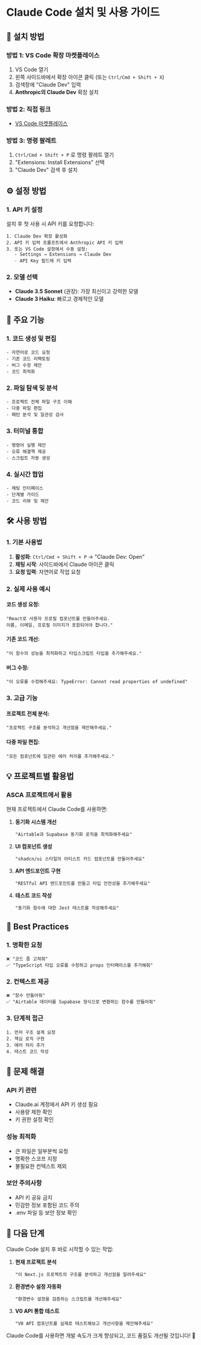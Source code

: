 # Claude Code 설치 및 사용 가이드

## 🚀 설치 방법

### 방법 1: VS Code 확장 마켓플레이스
1. VS Code 열기
2. 왼쪽 사이드바에서 확장 아이콘 클릭 (또는 `Ctrl/Cmd + Shift + X`)
3. 검색창에 "Claude Dev" 입력
4. **Anthropic의 Claude Dev** 확장 설치

### 방법 2: 직접 링크
- [VS Code 마켓플레이스](https://marketplace.visualstudio.com/items?itemName=anthropic.claude-dev)

### 방법 3: 명령 팔레트
1. `Ctrl/Cmd + Shift + P` 로 명령 팔레트 열기
2. "Extensions: Install Extensions" 선택
3. "Claude Dev" 검색 후 설치

## ⚙️ 설정 방법

### 1. API 키 설정
설치 후 첫 사용 시 API 키를 요청합니다:

```
1. Claude Dev 확장 활성화
2. API 키 입력 프롬프트에서 Anthropic API 키 입력
3. 또는 VS Code 설정에서 수동 설정:
   - Settings → Extensions → Claude Dev
   - API Key 필드에 키 입력
```

### 2. 모델 선택
- **Claude 3.5 Sonnet** (권장): 가장 최신이고 강력한 모델
- **Claude 3 Haiku**: 빠르고 경제적인 모델

## 🎯 주요 기능

### 1. **코드 생성 및 편집**
```
- 자연어로 코드 요청
- 기존 코드 리팩토링
- 버그 수정 제안
- 코드 최적화
```

### 2. **파일 탐색 및 분석**
```
- 프로젝트 전체 파일 구조 이해
- 다중 파일 편집
- 패턴 분석 및 일관성 검사
```

### 3. **터미널 통합**
```
- 명령어 실행 제안
- 오류 해결책 제공
- 스크립트 자동 생성
```

### 4. **실시간 협업**
```
- 채팅 인터페이스
- 단계별 가이드
- 코드 리뷰 및 제안
```

## 🛠️ 사용 방법

### 1. 기본 사용법
1. **활성화**: `Ctrl/Cmd + Shift + P` → "Claude Dev: Open"
2. **채팅 시작**: 사이드바에서 Claude 아이콘 클릭
3. **요청 입력**: 자연어로 작업 요청

### 2. 실제 사용 예시

#### 코드 생성 요청:
```
"React로 사용자 프로필 컴포넌트를 만들어주세요. 
이름, 이메일, 프로필 이미지가 포함되어야 합니다."
```

#### 기존 코드 개선:
```
"이 함수의 성능을 최적화하고 타입스크립트 타입을 추가해주세요."
```

#### 버그 수정:
```
"이 오류를 수정해주세요: TypeError: Cannot read properties of undefined"
```

### 3. 고급 기능

#### 프로젝트 전체 분석:
```
"프로젝트 구조를 분석하고 개선점을 제안해주세요."
```

#### 다중 파일 편집:
```
"모든 컴포넌트에 일관된 에러 처리를 추가해주세요."
```

## 💡 프로젝트별 활용법

### ASCA 프로젝트에서 활용
현재 프로젝트에서 Claude Code를 사용하면:

1. **동기화 시스템 개선**
   ```
   "Airtable과 Supabase 동기화 로직을 최적화해주세요"
   ```

2. **UI 컴포넌트 생성**
   ```
   "shadcn/ui 스타일의 아티스트 카드 컴포넌트를 만들어주세요"
   ```

3. **API 엔드포인트 구현**
   ```
   "RESTful API 엔드포인트를 만들고 타입 안전성을 추가해주세요"
   ```

4. **테스트 코드 작성**
   ```
   "동기화 함수에 대한 Jest 테스트를 작성해주세요"
   ```

## 🎨 Best Practices

### 1. 명확한 요청
```
❌ "코드 좀 고쳐줘"
✅ "TypeScript 타입 오류를 수정하고 props 인터페이스를 추가해줘"
```

### 2. 컨텍스트 제공
```
❌ "함수 만들어줘"
✅ "Airtable 데이터를 Supabase 형식으로 변환하는 함수를 만들어줘"
```

### 3. 단계적 접근
```
1. 먼저 구조 설계 요청
2. 핵심 로직 구현
3. 에러 처리 추가
4. 테스트 코드 작성
```

## 🔧 문제 해결

### API 키 관련
- Claude.ai 계정에서 API 키 생성 필요
- 사용량 제한 확인
- 키 권한 설정 확인

### 성능 최적화
- 큰 파일은 일부분씩 요청
- 명확한 스코프 지정
- 불필요한 컨텍스트 제외

### 보안 주의사항
- API 키 공유 금지
- 민감한 정보 포함된 코드 주의
- .env 파일 등 보안 정보 확인

## 🚀 다음 단계

Claude Code 설치 후 바로 시작할 수 있는 작업:

1. **현재 프로젝트 분석**
   ```
   "이 Next.js 프로젝트의 구조를 분석하고 개선점을 알려주세요"
   ```

2. **환경변수 설정 자동화**
   ```
   "환경변수 설정을 검증하는 스크립트를 개선해주세요"
   ```

3. **V0 API 통합 테스트**
   ```
   "V0 API 컴포넌트를 실제로 테스트해보고 개선사항을 제안해주세요"
   ```

Claude Code를 사용하면 개발 속도가 크게 향상되고, 코드 품질도 개선될 것입니다! 🎉 